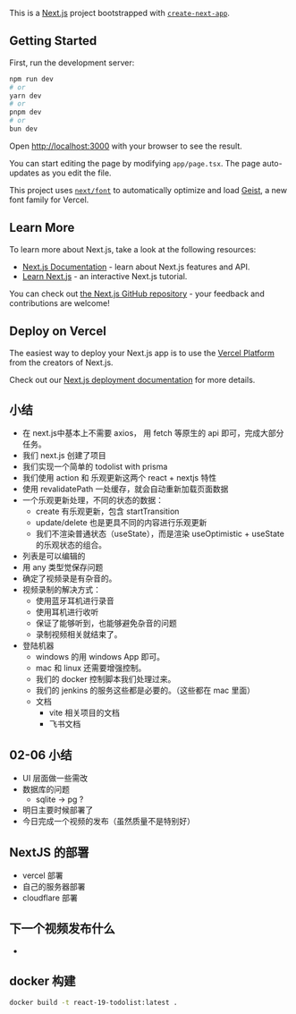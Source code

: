 This is a [Next.js](https://nextjs.org) project bootstrapped with [`create-next-app`](https://nextjs.org/docs/app/api-reference/cli/create-next-app).

## Getting Started

First, run the development server:

```bash
npm run dev
# or
yarn dev
# or
pnpm dev
# or
bun dev
```

Open [http://localhost:3000](http://localhost:3000) with your browser to see the result.

You can start editing the page by modifying `app/page.tsx`. The page auto-updates as you edit the file.

This project uses [`next/font`](https://nextjs.org/docs/app/building-your-application/optimizing/fonts) to automatically optimize and load [Geist](https://vercel.com/font), a new font family for Vercel.

## Learn More

To learn more about Next.js, take a look at the following resources:

- [Next.js Documentation](https://nextjs.org/docs) - learn about Next.js features and API.
- [Learn Next.js](https://nextjs.org/learn) - an interactive Next.js tutorial.

You can check out [the Next.js GitHub repository](https://github.com/vercel/next.js) - your feedback and contributions are welcome!

## Deploy on Vercel

The easiest way to deploy your Next.js app is to use the [Vercel Platform](https://vercel.com/new?utm_medium=default-template&filter=next.js&utm_source=create-next-app&utm_campaign=create-next-app-readme) from the creators of Next.js.

Check out our [Next.js deployment documentation](https://nextjs.org/docs/app/building-your-application/deploying) for more details.

## 小结


- 在 next.js中基本上不需要 axios， 用 fetch 等原生的 api 即可，完成大部分任务。
- 我们 next.js 创建了项目
- 我们实现一个简单的 todolist with prisma
- 我们使用 action 和 乐观更新这两个 react + nextjs 特性
- 使用 revalidatePath 一处缓存，就会自动重新加载页面数据
- 一个乐观更新处理，不同的状态的数据：
    - create 有乐观更新，包含 startTransition
    - update/delete 也是更具不同的内容进行乐观更新
    - 我们不渲染普通状态（useState），而是渲染 useOptimistic + useState 的乐观状态的组合。
- 列表是可以编辑的
- 用 any 类型觉保存问题
- 确定了视频录是有杂音的。
- 视频录制的解决方式：
    - 使用蓝牙耳机进行录音
    - 使用耳机进行收听
    - 保证了能够听到，也能够避免杂音的问题
    - 录制视频相关就结束了。
- 登陆机器
    - windows 的用 windows App 即可。
    - mac 和 linux 还需要增强控制。
    - 我们的 docker 控制脚本我们处理过来。
    - 我们的 jenkins 的服务这些都是必要的。（这些都在 mac 里面）
    - 文档
        - vite 相关项目的文档
        - 飞书文档


## 02-06 小结

- UI 层面做一些需改
- 数据库的问题
    - sqlite -> pg ?
- 明日主要时候部署了
- 今日完成一个视频的发布（虽然质量不是特别好）

## NextJS 的部署

- vercel 部署
- 自己的服务器部署
- cloudflare 部署

## 下一个视频发布什么

- 

## docker 构建

```sh
docker build -t react-19-todolist:latest .
```
